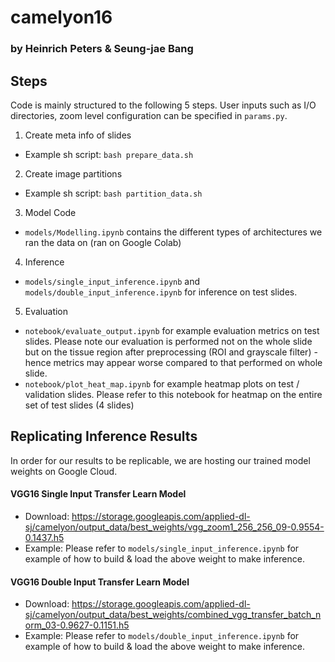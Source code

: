 # camelyon16
### by Heinrich Peters & Seung-jae Bang

## Steps
Code is mainly structured to the following 5 steps.
User inputs such as I/O directories, zoom level configuration can be specified in `params.py`.
<br>

1. Create meta info of slides
- Example sh script:
```bash prepare_data.sh```

2. Create image partitions 
- Example sh script:
```bash partition_data.sh```

3. Model Code
- `models/Modelling.ipynb` contains the different types of architectures we ran the data on (ran on Google Colab)

4. Inference
- `models/single_input_inference.ipynb` and `models/double_input_inference.ipynb` for inference on test slides.

5. Evaluation
- `notebook/evaluate_output.ipynb` for example evaluation metrics on test slides. Please note our evaluation is performed not on the whole slide but on the tissue region after preprocessing (ROI and grayscale filter) - hence metrics may appear worse compared to that performed on whole slide.
- `notebook/plot_heat_map.ipynb` for example heatmap plots on test / validation slides. Please refer to this notebook for heatmap on the entire set of test slides (4 slides)

## Replicating Inference Results
In order for our results to be replicable, we are hosting our trained model weights on Google Cloud.

#### VGG16 Single Input Transfer Learn Model
- Download: https://storage.googleapis.com/applied-dl-sj/camelyon/output_data/best_weights/vgg_zoom1_256_256_09-0.9554-0.1437.h5
- Example: Please refer to `models/single_input_inference.ipynb` for example of how to build & load the above weight to make inference.

#### VGG16 Double Input Transfer Learn Model
- Download: https://storage.googleapis.com/applied-dl-sj/camelyon/output_data/best_weights/combined_vgg_transfer_batch_norm_03-0.9627-0.1151.h5
- Example: Please refer to `models/double_input_inference.ipynb` for example of how to build & load the above weight to make inference.
